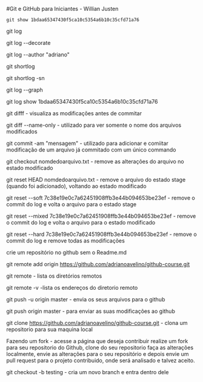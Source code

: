 #Git e GitHub para Iniciantes - Willian Justen

`git show 1bdaa65347430f5ca10c5354a6b10c35cfd71a76`

git log

git log --decorate

git log --author "adriano"

git shortlog

git shortlog -sn

git log --graph

git log show 1bdaa65347430f5ca10c5354a6b10c35cfd71a76

git difff - visualiza as modificações antes de commitar

git diff --name-only - utilizado para ver somente o nome dos arquivos modificados

git commit -am "mensagem" - utilizado para adicionar e comiitar modificação de um arquivo já commitado com um único commando

git checkout nomdedoarquivo.txt - remove as alterações do arquivo no estado modificado

git reset HEAD nomdedoarquivo.txt - remove o arquivo do estado stage (quando foi adicionado), voltando ao estado modificado

git reset --soft 7c38e19e0c7a62451908ffb3e44b094653be23ef - remove o commit do log e volta o arquivo para o estado stage

git reset --mixed 7c38e19e0c7a62451908ffb3e44b094653be23ef - remove o commit do log e volta o arquivo para o estado modificado

git reset --hard 7c38e19e0c7a62451908ffb3e44b094653be23ef - remove o commit do log e remove todas as modificações

crie um repositório no github sem o Readme.md

git remote add origin https://github.com/adrianoavelino/github-course.git

git remote - lista os diretórios remotos

git remote -v -lista os endereços do diretorio remoto

git push -u origin master - envia os seus arquivos para o github

git push origin master - para enviar as suas modificações ao github

git clone https://github.com/adrianoavelino/github-course.git - clona um repositorio para sua maquina local

Fazendo um fork - acesse a página que deseja contribuir realize um fork para seu repositorio do Github, clone do seu repositorio faça as alterações localmente, envie as alterações para o seu repositório e depois envie um pull request para o projeto contribuido, onde será analisado e talvez aceito.

git checkout -b testing - cria um novo branch e entra dentro dele







